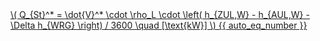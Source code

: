 <a href="/eco2_guide_center/1.%20ECO2%20Logic%20Guide/Hee1_Equation_List.html" class="equation-link" target="_blank" rel="noopener noreferrer">
  \( Q_{St}^* = \dot{V}^* \cdot \rho_L \cdot \left( h_{ZUL,W} - h_{AUL,W} - \Delta h_{WRG} \right) / 3600 \quad [\text{kW}] \) {{ auto_eq_number }}
</a>
